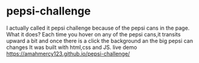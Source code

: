 # pepsi-challenge
  I actually called it pepsi challenge because of the pepsi cans in the page.
  What it does? Each time you hover on any of the pepsi cans,it transits upward a bit
  and once there is a click the background an the big pepsi can changes
  It was built with html,css and JS.
  live demo  https://amahmercy123.github.io/pepsi-challenge/
